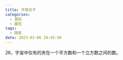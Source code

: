 ```yaml
---
title: 平常日子
categories:
  - 类别
  - 属性
tags:
  - 随笔
date: 2023-02-06 20:45:50
---
```


26，宇宙中仅有的夹在一个平方数和一个立方数之间的数。

